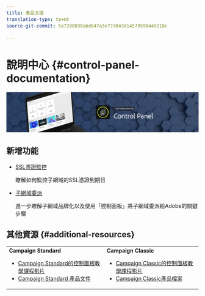 ```yaml
---
title: 產品文檔
translation-type: tm+mt
source-git-commit: 5a7200038abd647a3e77d043d14579590449218c

---
```



# 說明中心 {#control-panel-documentation}

![](assets/do-not-localize/banner.png)

## 新增功能

* [SSL憑證監控](subdomains-certificates/using/monitoring-ssl-certificates.md)

   瞭解如何監控子網域的SSL憑證到期日

* [子網域委派](subdomains-certificates/using/subdomains-branding.md)

   進一步瞭解子網域品牌化以及使用「控制面板」將子網域委派給Adobe的關鍵步驟

## 其他資源 {#additional-resources}

<table>
    <tr>
        <td><b>Campaign Standard</b><br/>
        <ul>
            <li><a href="https://docs.adobe.com/content/help/en/campaign-learn/campaign-standard-tutorials/administrating/control-panel/control-panel-overview.html">Campaign Standard的控制面板教學課程影片</a></li>
            <li><a href="https://docs.adobe.com/content/help/en/campaign-standard/using/campaign-standard-home.html">Campaign Standard 產品文件</a></li>
        </ul>
        </td>
        <td><b>Campaign Classic</b><br/>
        <ul>
            <li><a href="https://docs.adobe.com/content/help/en/campaign-learn/campaign-classic-tutorials/administrating/control-panel-acc/control-panel-overview.html">Campaign Classic的控制面板教學課程影片</a></li>
            <li><a href="https://docs.adobe.com/content/help/en/campaign-classic/using/campaign-classic-home.html">Campaign Classic產品檔案</a></li>
        </ul>
        </td>
    </tr>
</table>
